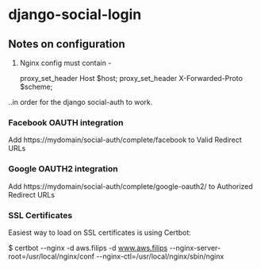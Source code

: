 # django-social-login

## Notes on configuration

1) Nginx config must contain -

    proxy_set_header Host $host;
    proxy_set_header X-Forwarded-Proto $scheme;

..in order for the django social-auth to work.

### Facebook OAUTH integration

Add https://mydomain/social-auth/complete/facebook to Valid Redirect URLs

### Google OAUTH2 integration

Add https://mydomain/social-auth/complete/google-oauth2/ to Authorized Redirect URLs


### SSL Certificates

Easiest way to load on SSL certificates is using Certbot:

 $ certbot --nginx -d aws.filips -d www.aws.filips --nginx-server-root=/usr/local/nginx/conf --nginx-ctl=/usr/local/nginx/sbin/nginx
